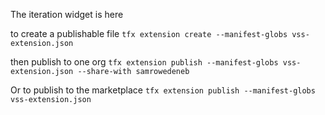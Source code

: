 The iteration widget is here

to create a publishable file 
`tfx extension create --manifest-globs vss-extension.json` 

then publish to one org 
`tfx extension publish --manifest-globs vss-extension.json --share-with samrowedeneb`

Or to publish to the marketplace
`tfx extension publish --manifest-globs vss-extension.json`